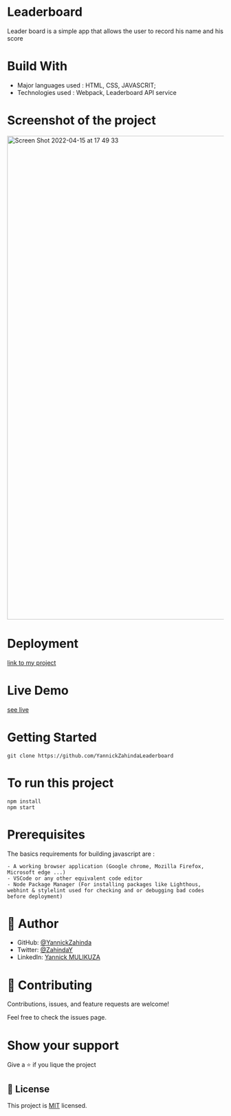 # Leaderboard

Leader board is a simple app that allows the user to record his name and his score

# Build With

- Major languages used : HTML, CSS, JAVASCRIT;
- Technologies used : Webpack, Leaderboard API service

# Screenshot of the project 

<img width="1124" alt="Screen Shot 2022-04-15 at 17 49 33" src="https://user-images.githubusercontent.com/91213045/163592072-8f00ccc2-4cbf-41bd-8354-d3d482575f27.png">


# Deployment 

[link to my project](https://yannickzahinda.github.io/Leaderboard/)

# Live Demo

[see live](https://yannickzahinda.github.io/Leaderboard/)

# Getting Started

```
git clone https://github.com/YannickZahindaLeaderboard

```

# To run this project

```
npm install
npm start
```

# Prerequisites

The basics requirements for building javascript are : 
```
- A working browser application (Google chrome, Mozilla Firefox, Microsoft edge ...)
- VSCode or any other equivalent code editor
- Node Package Manager (For installing packages like Lighthous, webhint & stylelint used for checking and or debugging bad codes before deployment)
```

# 👤 Author

- GitHub: [@YannickZahinda](https://github.com/YannickZahinda)
- Twitter: [@ZahindaY](https://twitter.com/ZahindaY)
- LinkedIn: [Yannick MULIKUZA](https://linkedin.com/in/linkedinhandle)


# 🤝 Contributing
Contributions, issues, and feature requests are welcome!

Feel free to check the issues page.

# Show your support

Give a ⭐️ if you lique the project 

## 📝 License

This project is [MIT](./MIT.md) licensed.